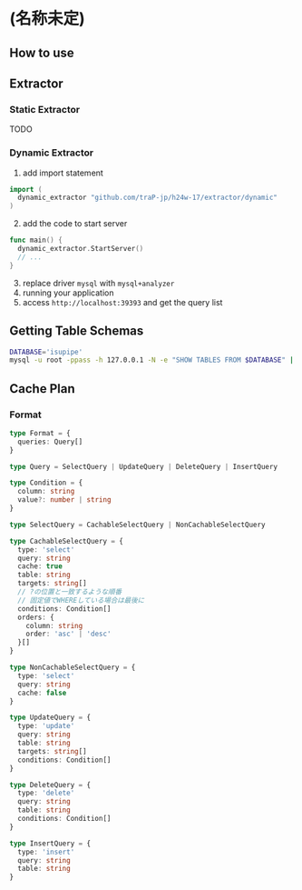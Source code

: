 # (名称未定)

## How to use

## Extractor

### Static Extractor

TODO

### Dynamic Extractor

1. add import statement

```go
import (
  dynamic_extractor "github.com/traP-jp/h24w-17/extractor/dynamic"
)
```

2. add the code to start server

```go
func main() {
  dynamic_extractor.StartServer()
  // ...
}
```

3. replace driver `mysql` with `mysql+analyzer`
4. running your application
5. access `http://localhost:39393` and get the query list

## Getting Table Schemas

```sh
DATABASE='isupipe'
mysql -u root -ppass -h 127.0.0.1 -N -e "SHOW TABLES FROM $DATABASE" | while read table; do mysql -u root -ppass -h 127.0.0.1 -e "SHOW CREATE TABLE $DATABASE.\`$table\`" | awk 'NR>1 {$1=""; print substr($0,2)}' | sed 's/\\n/\n/g'; done > schema.sql
```

## Cache Plan

### Format

```ts
type Format = {
  queries: Query[]
}

type Query = SelectQuery | UpdateQuery | DeleteQuery | InsertQuery

type Condition = {
  column: string
  value?: number | string
}

type SelectQuery = CachableSelectQuery | NonCachableSelectQuery

type CachableSelectQuery = {
  type: 'select'
  query: string
  cache: true
  table: string
  targets: string[]
  // ?の位置と一致するような順番
  // 固定値でWHEREしている場合は最後に
  conditions: Condition[]
  orders: {
    column: string
    order: 'asc' | 'desc'
  }[]
}

type NonCachableSelectQuery = {
  type: 'select'
  query: string
  cache: false
}

type UpdateQuery = {
  type: 'update'
  query: string
  table: string
  targets: string[]
  conditions: Condition[]
}

type DeleteQuery = {
  type: 'delete'
  query: string
  table: string
  conditions: Condition[]
}

type InsertQuery = {
  type: 'insert'
  query: string
  table: string
}
```
